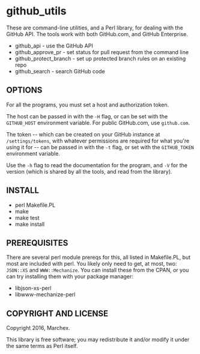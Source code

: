 # github_utils

These are command-line utilities, and a Perl library, for dealing with the GitHub API.  The tools work with both GitHub.com, and GitHub Enterprise.

* github_api - use the GitHub API
* github_approve_pr - set status for pull request from the command line
* github_protect_branch - set up protected branch rules on an existing repo
* github_search - search GitHub code


## OPTIONS

For all the programs, you must set a host and authorization token.

The host can be passed in with the `-H` flag, or can be set with the `GITHUB_HOST` environment variable.  For public GitHub.com, use `github.com`.

The token -- which can be created on your GitHub instance at `/settings/tokens`, with whatever permissions are required for what you're using it for -- can be passed in with the `-t` flag, or set with the `GITHUB_TOKEN` environment variable.

Use the `-h` flag to read the documentation for the program, and `-V` for the version (which is shared by all the tools, and read from the library).


## INSTALL
* perl Makefile.PL
* make
* make test
* make install

## PREREQUISITES
There are several perl module prereqs for this, all listed in Makefile.PL, but most are included with perl.  You likely only need to get, at most, two: `JSON::XS` and `WWW::Mechanize`.  You can install these from the CPAN, or you can try installing them with your package manager:

* libjson-xs-perl
* libwww-mechanize-perl

## COPYRIGHT AND LICENSE
Copyright 2016, Marchex.

This library is free software; you may redistribute it and/or modify it under the same terms as Perl itself.
